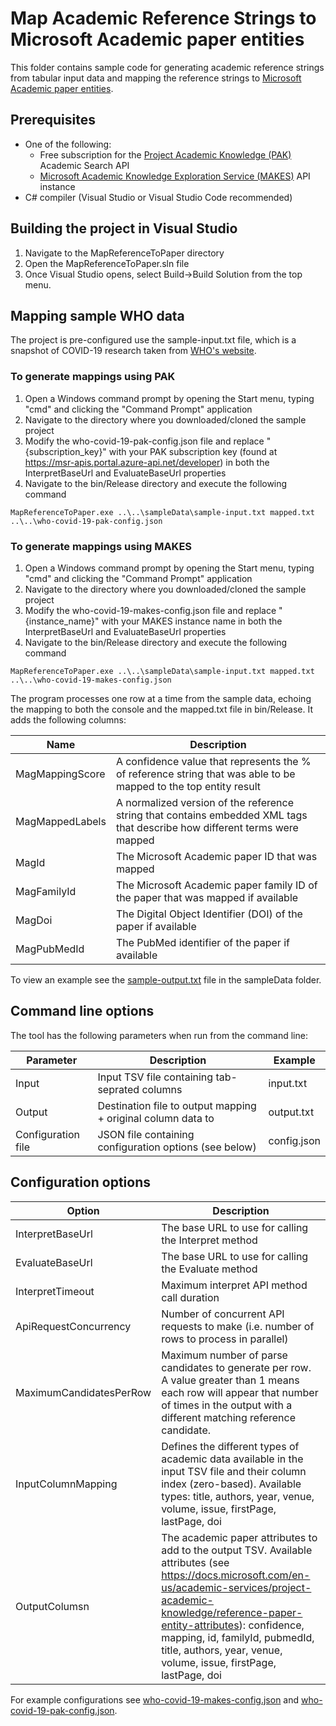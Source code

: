 # Map Academic Reference Strings to Microsoft Academic paper entities

This folder contains sample code for generating academic reference strings from tabular input data and mapping the reference strings to [Microsoft Academic paper entities](https://docs.microsoft.com/en-us/academic-services/project-academic-knowledge/reference-paper-entity-attributes).

## Prerequisites

* One of the following:
  * Free subscription for the [Project Academic Knowledge (PAK)](https://msr-apis.portal.azure-api.net/products/project-academic-knowledge) Academic Search API 
  * [Microsoft Academic Knowledge Exploration Service (MAKES)](https://docs.microsoft.com/en-us/academic-services/knowledge-exploration-service/) API instance 
* C# compiler (Visual Studio or Visual Studio Code recommended)

## Building the project in Visual Studio

1. Navigate to the MapReferenceToPaper directory
1. Open the MapReferenceToPaper.sln file
1. Once Visual Studio opens, select Build->Build Solution from the top menu.

## Mapping sample WHO data

The project is pre-configured use the sample-input.txt file, which is a snapshot of COVID-19 research taken from [WHO's website](https://www.who.int/emergencies/diseases/novel-coronavirus-2019/global-research-on-novel-coronavirus-2019-ncov).

### To generate mappings using PAK

1. Open a Windows command prompt by opening the Start menu, typing "cmd" and clicking the "Command Prompt" application
1. Navigate to the directory where you downloaded/cloned the sample project
1. Modify the who-covid-19-pak-config.json file and replace "{subscription_key}" with your PAK subscription key (found at https://msr-apis.portal.azure-api.net/developer) in both the InterpretBaseUrl and EvaluateBaseUrl properties
1. Navigate to the bin/Release directory and execute the following command

```
MapReferenceToPaper.exe ..\..\sampleData\sample-input.txt mapped.txt ..\..\who-covid-19-pak-config.json
```

### To generate mappings using MAKES

1. Open a Windows command prompt by opening the Start menu, typing "cmd" and clicking the "Command Prompt" application
1. Navigate to the directory where you downloaded/cloned the sample project
1. Modify the who-covid-19-makes-config.json file and replace "{instance_name}" with your MAKES instance name in both the InterpretBaseUrl and EvaluateBaseUrl properties
1. Navigate to the bin/Release directory and execute the following command

```
MapReferenceToPaper.exe ..\..\sampleData\sample-input.txt mapped.txt ..\..\who-covid-19-makes-config.json
```

The program processes one row at a time from the sample data, echoing the mapping to both the console and the mapped.txt file in bin/Release. It adds the following columns:

Name | Description
--- | ---
MagMappingScore | A confidence value that represents the % of reference string that was able to be mapped to the top entity result
MagMappedLabels | A normalized version of the reference string that contains embedded XML tags that describe how different terms were mapped
MagId | The Microsoft Academic paper ID that was mapped
MagFamilyId | The Microsoft Academic paper family ID of the paper that was mapped if available
MagDoi | The Digital Object Identifier (DOI) of the paper if available
MagPubMedId | The PubMed identifier of the paper if available

To view an example see the [sample-output.txt](sampleData/sample-output.txt) file in the sampleData folder.

## Command line options

The tool has the following parameters when run from the command line:

Parameter | Description | Example
--- | --- | ---
Input | Input TSV file containing tab-seprated columns | input.txt
Output | Destination file to output mapping + original column data to | output.txt
Configuration file | JSON file containing configuration options (see below) | config.json

## Configuration options

Option | Description
--- | ---  
InterpretBaseUrl | The base URL to use for calling the Interpret method
EvaluateBaseUrl | The base URL to use for calling the Evaluate method
InterpretTimeout | Maximum interpret API method call duration
ApiRequestConcurrency | Number of concurrent API requests to make (i.e. number of rows to process in parallel)
MaximumCandidatesPerRow | Maximum number of parse candidates to generate per row. A value greater than 1 means each row will appear that number of times in the output with a different matching reference candidate.
InputColumnMapping | Defines the different types of academic data available in the input TSV file and their column index (zero-based). Available types: title, authors, year, venue, volume, issue, firstPage, lastPage, doi
OutputColumsn | The academic paper attributes to add to the output TSV. Available attributes (see https://docs.microsoft.com/en-us/academic-services/project-academic-knowledge/reference-paper-entity-attributes): confidence, mapping, id, familyId, pubmedId, title, authors, year, venue, volume, issue, firstPage, lastPage, doi

For example configurations see [who-covid-19-makes-config.json](who-covid-19-makes-config.json) and [who-covid-19-pak-config.json](who-covid-19-pak-config.json).

